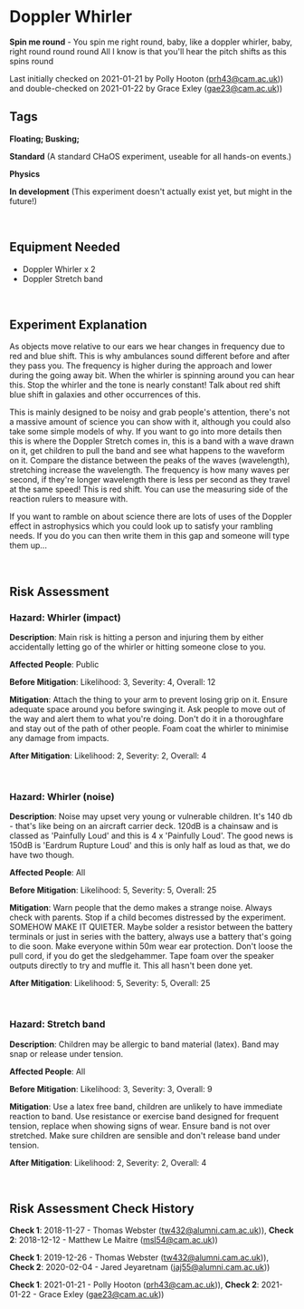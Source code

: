 # Doppler Whirler

**Spin me round** - You spin me right round, baby, like a doppler whirler, baby, right round round round
All I know is that you'll hear the pitch shifts as this spins round 

Last initially checked on 2021-01-21 by Polly Hooton (prh43@cam.ac.uk)) and double-checked on 2021-01-22 by Grace Exley (gae23@cam.ac.uk))

## Tags
<!--- Start Tags (DO NOT REMOVE THIS COMMENT) --->

**Floating; Busking;**

**Standard** (A standard CHaOS experiment, useable for all hands-on events.)

**Physics**

**In development** (This experiment doesn't actually exist yet, but might in the future!)
<!--- End Tags (DO NOT REMOVE THIS COMMENT) --->

<br/>

## Equipment Needed 
- Doppler Whirler x 2
- Doppler Stretch band

<br/>

## Experiment Explanation 

As objects move relative to our ears we hear changes in frequency due to red and blue shift. This is why ambulances sound different before and after they pass you. 
The frequency is higher during the approach and lower during the going away bit. When the whirler is spinning around you can hear this. Stop the whirler and the tone is nearly constant! 
Talk about red shift blue shift in galaxies and other occurrences of this.

This is mainly designed to be noisy and grab people's attention, there's not a massive amount of science you can show with it, although you could also take some simple models of why. If you want to go into more details then this is where the Doppler Stretch comes in, this is a band with a wave drawn on it, get children to pull the band and see what happens to the waveform on it. Compare the distance between the peaks of the waves (wavelength), stretching increase the wavelength. The frequency is how many waves per second, if they're longer wavelength there is less per second as they travel at the same speed! This is red shift. You can use the measuring side of the reaction rulers to measure with. 

If you want to ramble on about science there are lots of uses of the Doppler effect in astrophysics which you could look up to satisfy your rambling needs. If you do you can then write them in this gap and someone will type them up...

<br/>

## Risk Assessment

### **Hazard**: Whirler (impact)

**Description**: Main risk is hitting a person and injuring them by either accidentally letting go of the whirler or hitting someone close to you.

**Affected People**: Public

**Before Mitigation**: Likelihood: 3, Severity: 4, Overall: 12

**Mitigation**: Attach the thing to your arm to prevent losing grip on it. Ensure adequate space around you before swinging it. Ask people to move out of the way and alert them to what you're doing. Don't do it in a thoroughfare and stay out of the path of other people. Foam coat the whirler to minimise any damage from impacts.

**After Mitigation**: Likelihood: 2, Severity: 2, Overall: 4

<br/>

### **Hazard**: Whirler (noise)

**Description**: Noise may upset very young or vulnerable children. It's 140 db - that's like being on an aircraft carrier deck. 120dB is a chainsaw and is classed as 'Painfully Loud' and this is 4 x 'Painfully Loud'. The good news is 150dB is 'Eardrum Rupture Loud' and this is only half as loud as that, we do have two though.

**Affected People**: All

**Before Mitigation**: Likelihood: 5, Severity: 5, Overall: 25

**Mitigation**: Warn people that the demo makes a strange noise. Always check with parents. Stop if a child becomes distressed by the experiment. SOMEHOW MAKE IT QUIETER. Maybe solder a resistor between the battery terminals or just in series with the battery, always use a battery that's going to die soon. Make everyone within 50m wear ear protection. Don't loose the pull cord, if you do get the sledgehammer. Tape foam over the speaker outputs directly to try and muffle it. This all hasn't been done yet.

**After Mitigation**: Likelihood: 5, Severity: 5, Overall: 25

<br/>

### **Hazard**: Stretch band

**Description**: Children may be allergic to band material (latex). Band may snap or release under tension.

**Affected People**: All

**Before Mitigation**: Likelihood: 3, Severity: 3, Overall: 9

**Mitigation**: Use a latex free band, children are unlikely to have immediate reaction to band. Use resistance or exercise band designed for frequent tension, replace when showing signs of wear. Ensure band is not over stretched. Make sure children are sensible and don't release band under tension.

**After Mitigation**: Likelihood: 2, Severity: 2, Overall: 4

<br/>

## Risk Assessment Check History 

**Check 1**: 2018-11-27 - Thomas Webster (tw432@alumni.cam.ac.uk)), **Check 2**: 2018-12-12 - Matthew Le Maitre (msl54@cam.ac.uk))

**Check 1**: 2019-12-26 - Thomas Webster (tw432@alumni.cam.ac.uk)), **Check 2**: 2020-02-04 - Jared Jeyaretnam (jaj55@alumni.cam.ac.uk))

**Check 1**: 2021-01-21 - Polly Hooton (prh43@cam.ac.uk)), **Check 2**: 2021-01-22 - Grace Exley (gae23@cam.ac.uk))